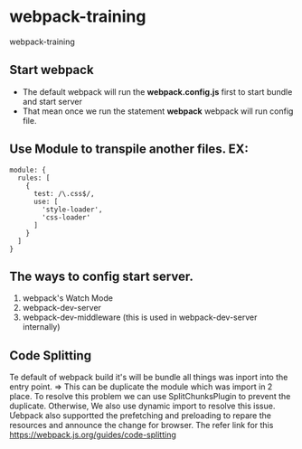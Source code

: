 # webpack-training
webpack-training

## Start webpack
- The default webpack will run the **webpack.config.js** first to start bundle and start server
- That mean once we run the statement **webpack** webpack will run config file.

## Use Module to transpile another files. EX:
```
module: {
  rules: [
    {
      test: /\.css$/,
      use: [
        'style-loader',
        'css-loader'
      ]
    }
  ]
}
```
## The ways to config start server.
1. webpack's Watch Mode
2. webpack-dev-server
3. webpack-dev-middleware (this is used in webpack-dev-server internally)
## Code Splitting
Te default of webpack build it's will be bundle all things was inport into the entry point. => This can be duplicate the module which was import in 2 place.
To resolve this problem we can use SplitChunksPlugin to prevent the duplicate.
Otherwise, We also use dynamic import to resolve this issue.
Ưebpack also supportted the prefetching and preloading to repare the resources and announce the change for browser.
The refer link for this https://webpack.js.org/guides/code-splitting
